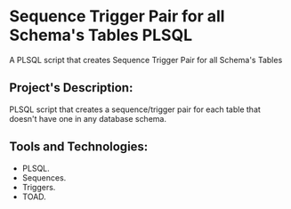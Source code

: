 # Sequence Trigger Pair for all Schema's Tables PLSQL
A PLSQL script that creates Sequence Trigger Pair for all Schema's Tables

## Project's Description:
PLSQL script that creates a sequence/trigger pair for each table that doesn't have one in any database schema.

## Tools and Technologies:
- PLSQL.
- Sequences.
- Triggers.
- TOAD.

